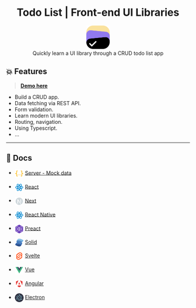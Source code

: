 <h1 align="center">Todo List | Front-end UI Libraries</h1>

<div align="center">
  <img width="64" src="./.docs/imgs/logo.png" />
  <div>Quickly learn a UI library through a CRUD todo list app</div>
</div>

## 💥 Features

> **[Demo here](./DEMO.md)**

- Build a CRUD app.
- Data fetching via REST API.
- Form validation.
- Learn modern UI libraries.
- Routing, navigation.
- Using Typescript.
- ...

---

## 📄 Docs

- <img src="./.docs/imgs/json.svg" width="24" align="center" /> [Server - Mock data](./server/README.md)

- <img src="./.docs/imgs/react.svg" width="24" align="center" /> [React](./react/README.md)

- <img src="./.docs/imgs/next.svg" width="24" align="center" /> [Next](./next/README.md)

- <img src="./.docs/imgs/react.svg" width="24" align="center" /> [React Native](./react-native/README.md)

- <img src="./.docs/imgs/preact.svg" width="24" align="center" /> [Preact](./preact/README.md)

- <img src="./.docs/imgs/solid.svg" width="24" align="center" /> [Solid](./solid/README.md)

- <img src="./.docs/imgs/svelte.svg" width="24" align="center" /> [Svelte](./svelte/README.md)

- <img src="./.docs/imgs/vue.svg" width="24" align="center" /> [Vue](./vue/README.md)

- <img src="./.docs/imgs/angular.svg" width="24" align="center" /> [Angular](./angular/README.md)

- <img src="./.docs/imgs/electron.svg" width="24" align="center" /> [Electron](./electron/README.md)
